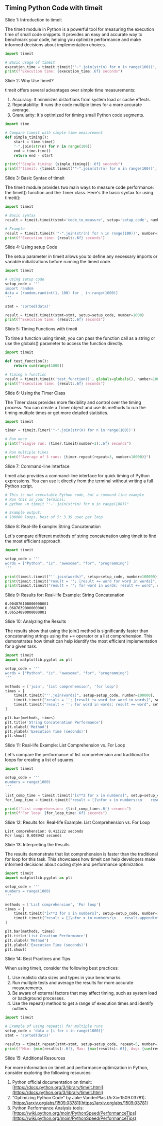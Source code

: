 ## Timing Python Code with timeit
Slide 1: Introduction to timeit

The timeit module in Python is a powerful tool for measuring the execution time of small code snippets. It provides an easy and accurate way to benchmark your code, helping you optimize performance and make informed decisions about implementation choices.

```python
import timeit

# Basic usage of timeit
execution_time = timeit.timeit('"-".join(str(n) for n in range(100))', number=10000)
print(f"Execution time: {execution_time:.6f} seconds")
```

Slide 2: Why Use timeit?

timeit offers several advantages over simple time measurements:

1.  Accuracy: It minimizes distortions from system load or cache effects.
2.  Repeatability: It runs the code multiple times for a more accurate average.
3.  Granularity: It's optimized for timing small Python code segments.

```python
import time

# Compare timeit with simple time measurement
def simple_timing():
    start = time.time()
    "-".join(str(n) for n in range(100))
    end = time.time()
    return end - start

print(f"Simple timing: {simple_timing():.6f} seconds")
print(f"timeit: {timeit.timeit('"-".join(str(n) for n in range(100))', number=1):.6f} seconds")
```

Slide 3: Basic Syntax of timeit

The timeit module provides two main ways to measure code performance: the timeit() function and the Timer class. Here's the basic syntax for using timeit():

```python
import timeit

# Basic syntax
result = timeit.timeit(stmt='code_to_measure', setup='setup_code', number=number_of_executions)

# Example
result = timeit.timeit('"-".join(str(n) for n in range(100))', number=10000)
print(f"Execution time: {result:.6f} seconds")
```

Slide 4: Using setup Code

The setup parameter in timeit allows you to define any necessary imports or variable initializations before running the timed code.

```python
import timeit

# Using setup code
setup_code = '''
import random
data = [random.randint(1, 100) for _ in range(1000)]
'''

stmt = 'sorted(data)'

result = timeit.timeit(stmt=stmt, setup=setup_code, number=1000)
print(f"Execution time: {result:.6f} seconds")
```

Slide 5: Timing Functions with timeit

To time a function using timeit, you can pass the function call as a string or use the globals() parameter to access the function directly.

```python
import timeit

def test_function():
    return sum(range(1000))

# Timing a function
result = timeit.timeit('test_function()', globals=globals(), number=10000)
print(f"Execution time: {result:.6f} seconds")
```

Slide 6: Using the Timer Class

The Timer class provides more flexibility and control over the timing process. You can create a Timer object and use its methods to run the timing multiple times or get more detailed statistics.

```python
import timeit

timer = timeit.Timer('"-".join(str(n) for n in range(100))')

# Run once
print(f"Single run: {timer.timeit(number=1):.6f} seconds")

# Run multiple times
print(f"Average of 3 runs: {timer.repeat(repeat=3, number=10000)}")
```

Slide 7: Command-line Interface

timeit also provides a command-line interface for quick timing of Python expressions. You can use it directly from the terminal without writing a full Python script.

```python
# This is not executable Python code, but a command-line example
# Run this in your terminal:
# python -m timeit "'-'.join(str(n) for n in range(100))"

# Example output:
# 100000 loops, best of 5: 3.39 usec per loop
```

Slide 8: Real-life Example: String Concatenation

Let's compare different methods of string concatenation using timeit to find the most efficient approach.

```python
import timeit

setup_code = '''
words = ["Python", "is", "awesome", "for", "programming"]
'''

print(timeit.timeit("''.join(words)", setup=setup_code, number=100000))
print(timeit.timeit("result = ''; [result += word for word in words]", setup=setup_code, number=100000))
print(timeit.timeit("result = ''; for word in words: result += word", setup=setup_code, number=100000))
```

Slide 9: Results for: Real-life Example: String Concatenation

```
0.004876100000000001
0.06876390000000001
0.06524890000000001
```

Slide 10: Analyzing the Results

The results show that using the join() method is significantly faster than concatenating strings using the += operator or a list comprehension. This demonstrates how timeit can help identify the most efficient implementation for a given task.

```python
import timeit
import matplotlib.pyplot as plt

setup_code = '''
words = ["Python", "is", "awesome", "for", "programming"]
'''

methods = ['join', 'list comprehension', 'for loop']
times = [
    timeit.timeit("''.join(words)", setup=setup_code, number=100000),
    timeit.timeit("result = ''; [result += word for word in words]", setup=setup_code, number=100000),
    timeit.timeit("result = ''; for word in words: result += word", setup=setup_code, number=100000)
]

plt.bar(methods, times)
plt.title('String Concatenation Performance')
plt.xlabel('Method')
plt.ylabel('Execution Time (seconds)')
plt.show()
```

Slide 11: Real-life Example: List Comprehension vs. For Loop

Let's compare the performance of list comprehension and traditional for loops for creating a list of squares.

```python
import timeit

setup_code = '''
numbers = range(1000)
'''

list_comp_time = timeit.timeit("[x**2 for x in numbers]", setup=setup_code, number=10000)
for_loop_time = timeit.timeit("result = []\nfor x in numbers:\n    result.append(x**2)", setup=setup_code, number=10000)

print(f"List comprehension: {list_comp_time:.6f} seconds")
print(f"For loop: {for_loop_time:.6f} seconds")
```

Slide 12: Results for: Real-life Example: List Comprehension vs. For Loop

```
List comprehension: 0.413222 seconds
For loop: 0.608942 seconds
```

Slide 13: Interpreting the Results

The results demonstrate that list comprehension is faster than the traditional for loop for this task. This showcases how timeit can help developers make informed decisions about coding style and performance optimization.

```python
import timeit
import matplotlib.pyplot as plt

setup_code = '''
numbers = range(1000)
'''

methods = ['List comprehension', 'For loop']
times = [
    timeit.timeit("[x**2 for x in numbers]", setup=setup_code, number=10000),
    timeit.timeit("result = []\nfor x in numbers:\n    result.append(x**2)", setup=setup_code, number=10000)
]

plt.bar(methods, times)
plt.title('List Creation Performance')
plt.xlabel('Method')
plt.ylabel('Execution Time (seconds)')
plt.show()
```

Slide 14: Best Practices and Tips

When using timeit, consider the following best practices:

1.  Use realistic data sizes and types in your benchmarks.
2.  Run multiple tests and average the results for more accurate measurements.
3.  Be aware of external factors that may affect timing, such as system load or background processes.
4.  Use the repeat() method to get a range of execution times and identify outliers.

```python
import timeit

# Example of using repeat() for multiple runs
setup_code = 'data = [i for i in range(1000)]'
stmt = 'sorted(data)'

results = timeit.repeat(stmt=stmt, setup=setup_code, repeat=5, number=1000)
print(f"Min: {min(results):.6f}, Max: {max(results):.6f}, Avg: {sum(results)/len(results):.6f}")
```

Slide 15: Additional Resources

For more information on timeit and performance optimization in Python, consider exploring the following resources:

1.  Python official documentation on timeit: [https://docs.python.org/3/library/timeit.html](https://docs.python.org/3/library/timeit.html)
2.  "Optimizing Python Code" by Jake VanderPlas (ArXiv:1509.03781): [https://arxiv.org/abs/1509.03781](https://arxiv.org/abs/1509.03781)
3.  Python Performance Analysis tools: [https://wiki.python.org/moin/PythonSpeed/PerformanceTips](https://wiki.python.org/moin/PythonSpeed/PerformanceTips)

